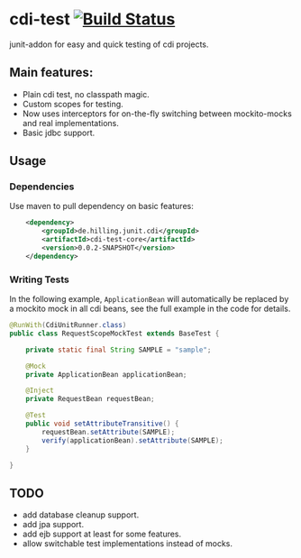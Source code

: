 cdi-test [![Build Status](https://travis-ci.org/guhilling/cdi-test.svg?branch=master)](https://travis-ci.org/guhilling/cdi-test)
========

junit-addon for easy and quick testing of cdi projects.

## Main features:

* Plain cdi test, no classpath magic.
* Custom scopes for testing.
* Now uses interceptors for on-the-fly switching between mockito-mocks and real implementations.
* Basic jdbc support.

## Usage

### Dependencies

Use maven to pull dependency on basic features:

```xml
    <dependency>
        <groupId>de.hilling.junit.cdi</groupId>
        <artifactId>cdi-test-core</artifactId>
        <version>0.0.2-SNAPSHOT</version>
    </dependency>
```

### Writing Tests

In the following example, `ApplicationBean` will automatically be replaced by a mockito mock in all cdi
beans, see the full example in the code for details.

```java
@RunWith(CdiUnitRunner.class)
public class RequestScopeMockTest extends BaseTest {

    private static final String SAMPLE = "sample";

    @Mock
    private ApplicationBean applicationBean;

    @Inject
    private RequestBean requestBean;

    @Test
    public void setAttributeTransitive() {
        requestBean.setAttribute(SAMPLE);
        verify(applicationBean).setAttribute(SAMPLE);
    }

}

```

## TODO

* add database cleanup support.
* add jpa support.
* add ejb support at least for some features.
* allow switchable test implementations instead of mocks.